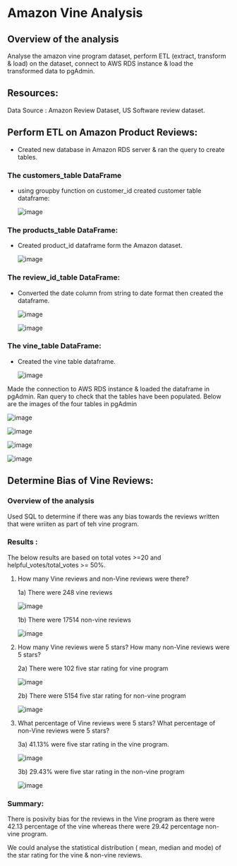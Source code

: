 # Amazon Vine Analysis

## Overview of the analysis
Analyse the amazon vine program dataset, perform ETL (extract, transform & load) on the dataset, connect to AWS RDS instance & load the transformed data to pgAdmin.

## Resources: 
Data Source : Amazon Review Dataset, US Software review dataset.

## Perform ETL on Amazon Product Reviews:
* Created new database in Amazon RDS server & ran the query to create tables.

### The customers_table DataFrame
* using groupby function on customer_id created customer table dataframe:

    ![image](./IMAGES/customer_df.PNG) 

### The products_table DataFrame:
* Created product_id dataframe form the Amazon dataset.

    ![image](./IMAGES/product_id_df.PNG)

### The review_id_table DataFrame:
 * Converted the date column from string to date format then created the dataframe.

    ![image](./IMAGES/review_id_date.PNG)

    ![image](./IMAGES/review_id_df.PNG)

 ### The vine_table DataFrame:

 * Created the vine table dataframe.

    ![image](./IMAGES/vine_table.PNG)

 Made the connection to AWS RDS instance & loaded the dataframe in pgAdmin. Ran query to check that the tables have been populated. Below are the images of the four tables in pgAdmin

 ![image](./IMAGES/customertable.PNG)

 ![image](./IMAGES/producttable.PNG)

 ![image](./IMAGES/reviewtable.PNG)

 ![image](./IMAGES/vinetable.PNG)

## Determine Bias of Vine Reviews:

### Overview of the analysis
Used SQL to determine if there was any bias towards the reviews written that were wriiten as part of teh vine program.

### Results :
The below results are based on total votes >=20 and helpful_votes/total_votes >= 50%.

1) How many Vine reviews and non-Vine reviews were there?

    1a) There were 248 vine reviews

    ![image](./IMAGES/total_star_count_vine_y.PNG) 

    1b) There were 17514 non-vine reviews 

    ![image](./IMAGES/total_star_count_vine_n.PNG)

2) How many Vine reviews were 5 stars? How many non-Vine reviews were 5 stars?

    2a) There were 102 five star rating for vine program

    ![image](./IMAGES/five_star_vine_y.PNG)

    2b) There were 5154 five star rating for non-vine program

    ![image](./IMAGES/five_star_vine_n.PNG)

3) What percentage of Vine reviews were 5 stars? What percentage of non-Vine reviews were 5 stars? 

    3a) 41.13% were five star rating in the vine program.

    ![image](./IMAGES/vine_y_percentage.PNG)

    3b) 29.43% were five star rating in the non-vine program

    ![image](./IMAGES/vine_n_percentage.PNG)

### Summary:

There is posivity bias for the reviews in the Vine program as there were 42.13 percentage of the vine whereas there were 29.42 percentage non-vine program.

We could analyse the statistical distribution ( mean, median and mode) of the star rating for the vine & non-vine reviews.
